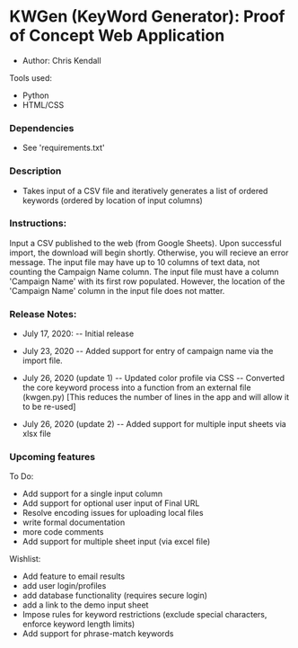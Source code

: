 # KWGen (KeyWord Generator): Proof of Concept Web Application
- Author: Chris Kendall

Tools used:
- Python
- HTML/CSS

### Dependencies
- See 'requirements.txt'

### Description
- Takes input of a CSV file and iteratively generates a list of ordered keywords (ordered by location of input columns)

### Instructions:
Input a CSV published to the web (from Google Sheets). Upon successful import, the download will begin shortly. Otherwise, you will recieve an error message.
The input file may have up to 10 columns of text data, not counting the Campaign Name column. The input file must have a column 'Campaign Name' with its first row populated.
However, the location of the 'Campaign Name' column in the input file does not matter.

### Release Notes:
- July 17, 2020:
-- Initial release

- July 23, 2020
-- Added support for entry of campaign name via the import file.

- July 26, 2020 (update 1)
-- Updated color profile via CSS
-- Converted the core keyword process into a function from an external file (kwgen.py) [This reduces the number of lines in the app and will allow it to be re-used]

- July 26, 2020 (update 2)
-- Added support for multiple input sheets via xlsx file

### Upcoming features
To Do:
- Add support for a single input column
- Add support for optional user input of Final URL
- Resolve encoding issues for uploading local files
- write formal documentation
- more code comments
- Add support for multiple sheet input (via excel file)

Wishlist:
- Add feature to email results
- add user login/profiles
- add database functionality (requires secure login)
- add a link to the demo input sheet
- Impose rules for keyword restrictions (exclude special characters, enforce keyword length limits)
- Add support for phrase-match keywords

